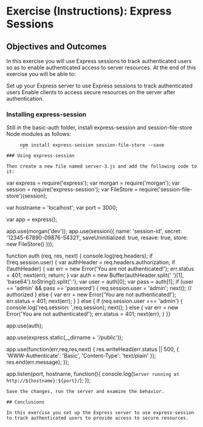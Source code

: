 # Exercise (Instructions): Express Sessions

## Objectives and Outcomes

In this exercise you will use Express sessions to track authenticated users so as to enable authenticated access to server resources. At the end of this exercise you will be able to:

Set up your Express server to use Express sessions to track authenticated users
Enable clients to access secure resources on the server after authentication.

### Installing express-session

Still in the basic-auth folder, install express-session and session-file-store Node modules as follows:
```
     npm install express-session session-file-store --save
     ```
### Using express-session

Then create a new file named server-3.js and add the following code to it:
```
var express = require('express');
var morgan = require('morgan');
var session = require('express-session');
var FileStore = require('session-file-store')(session);

var hostname = 'localhost';
var port = 3000;

var app = express();

app.use(morgan('dev'));
app.use(session({
  name: 'session-id',
  secret: '12345-67890-09876-54321',
  saveUninitialized: true,
  resave: true,
  store: new FileStore()
}));

function auth (req, res, next) {
    console.log(req.headers);
    if (!req.session.user) {
        var authHeader = req.headers.authorization;
        if (!authHeader) {
            var err = new Error('You are not authenticated!');
            err.status = 401;
            next(err);
            return;
        }
        var auth = new Buffer(authHeader.split(' ')[1], 'base64').toString().split(':');
        var user = auth[0];
        var pass = auth[1];
        if (user == 'admin' && pass == 'password') {
            req.session.user = 'admin';
            next(); // authorized
        } else {
            var err = new Error('You are not authenticated!');
            err.status = 401;
            next(err);
        }
    }
    else {
        if (req.session.user === 'admin') {
            console.log('req.session: ',req.session);
            next();
        }
        else {
            var err = new Error('You are not authenticated!');
            err.status = 401;
            next(err);
        }
    }}

app.use(auth);

app.use(express.static(__dirname + '/public'));

app.use(function(err,req,res,next) {
            res.writeHead(err.status || 500, {
            'WWW-Authenticate': 'Basic',
            'Content-Type': 'text/plain'
        });
        res.end(err.message);
});

app.listen(port, hostname, function(){
  console.log(`Server running at http://${hostname}:${port}/`);
});
```
Save the changes, run the server and examine the behavior.

## Conclusions

In this exercise you set up the Express server to use express-session to track authenticated users to provide access to secure resources.
